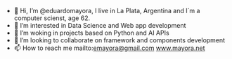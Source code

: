 - 👋 Hi, I’m @eduardomayora, I live in La Plata, Argentina and I´m a computer scienst, age 62.
- 👀 I’m interested in Data Science and Web app development
- 🌱 I’m woking in projects based on Python and AI APIs
- 💞️ I’m looking to collaborate on framework and components development
- 📫 How to reach me mailto:emayora@gmail.com www.mayora.net

<!---
eduardomayora/eduardomayora is a ✨ special ✨ repository because its `README.md` (this file) appears on your GitHub profile.
You can click the Preview link to take a look at your changes.
--->
